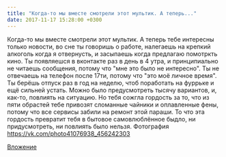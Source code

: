 ```yaml
---
title: "Когда-то мы вместе смотрели этот мультик. А теперь..."
date: 2017-11-17 15:28:00 +0300
---
```


Когда-то мы вместе смотрели этот мультик. А теперь тебе интересны только новости, во сне ты говоришь о работе, налегаешь на крепкий алкоголь когда я отвернусть, и засыпаешь когда предлагаю помотркть кино.
Ты появляешся в вконтакте раз в день в 4 утра, и принципиально не читаешь сообщения, потому что "мне это было не интересно". Ты не отвечаешь на телефон после 17ти, потому что "это моё личное время". Ты берёшь отпуск раз в год на неделю, чтоб поработать на фуррьке и ещё сильней устать.
Можно было предусмотреть тысячу вариантов, и, как-то, повлиять на ситуацию. Но тебя сожгла гордость за то, что из пяти обрастей тебе привозят сломанные чайники и оплавленные фены, потому что все сервисы забили на ремонт этой параши. То что эта гордость превратит тебя в бытовое самовлюблённое быдло, ни придусмотреть, ни повлиять было нельзя.
Фотография
https://vk.com/photo41076938_456242303

[Вложение](https://vk.com/photo41076938_456242303)
